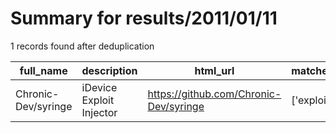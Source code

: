 
# Summary for results/2011/01/11
    
1 records found after deduplication

| full_name | description | html_url | matched_list | matched_count | pushed_at | size | stargazers_count | language | forks_count |
|---------------------|--------------------------|----------------------------------------|----------------|-----------------|---------------------------|--------|--------------------|------------|---------------|
| Chronic-Dev/syringe | iDevice Exploit Injector | https://github.com/Chronic-Dev/syringe | ['exploit'] | 1 | 2011-01-11 07:03:30+00:00 | 4253 | 168 | C | 98 |
